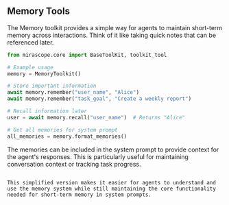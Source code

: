 ## Memory Tools

The Memory toolkit provides a simple way for agents to maintain short-term memory across interactions. Think of it like taking quick notes that can be referenced later.

```python
from mirascope.core import BaseToolKit, toolkit_tool

# Example usage
memory = MemoryToolkit()

# Store important information
await memory.remember("user_name", "Alice")
await memory.remember("task_goal", "Create a weekly report")

# Recall information later
user = await memory.recall("user_name")  # Returns "Alice"

# Get all memories for system prompt
all_memories = memory.format_memories()
```

The memories can be included in the system prompt to provide context for the agent's responses. This is particularly useful for maintaining conversation context or tracking task progress.
```

This simplified version makes it easier for agents to understand and use the memory system while still maintaining the core functionality needed for short-term memory in system prompts.